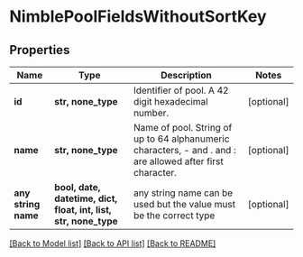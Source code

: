 # NimblePoolFieldsWithoutSortKey


## Properties
Name | Type | Description | Notes
------------ | ------------- | ------------- | -------------
**id** | **str, none_type** | Identifier of pool. A 42 digit hexadecimal number. | [optional] 
**name** | **str, none_type** | Name of pool. String of up to 64 alphanumeric characters, - and . and : are allowed after first character. | [optional] 
**any string name** | **bool, date, datetime, dict, float, int, list, str, none_type** | any string name can be used but the value must be the correct type | [optional]

[[Back to Model list]](../README.md#documentation-for-models) [[Back to API list]](../README.md#documentation-for-api-endpoints) [[Back to README]](../README.md)


